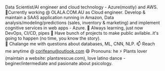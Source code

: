 Data Scientist/AI engineer and cloud technology - Azure(mostly) and AWS.
🔭Currently working @ OLALA.COM.AU as Cloud engineer. Develop & maintain a SAAS application running in Amazon, Data analysis/modeling/predictions (sales, inventory & marketing) and implement cognitive services in web apps - Azure.
🌱 Always learning, just now DevOps, CI/CD, pipes 
👯 Have bunch of projects to make public avilable..it's going to happen (no time, you know the story).  
💬 Chalange me with questions about databases, ML, CNN, NLP. 
📫 Reach me anytime @ corifeanu@outlook.com
😄 Pronouns: he
⚡ Plants lover (maintain a website: plantsrescue.com), love latino dance - beginer/intermediate and pasionate about psicology. 
